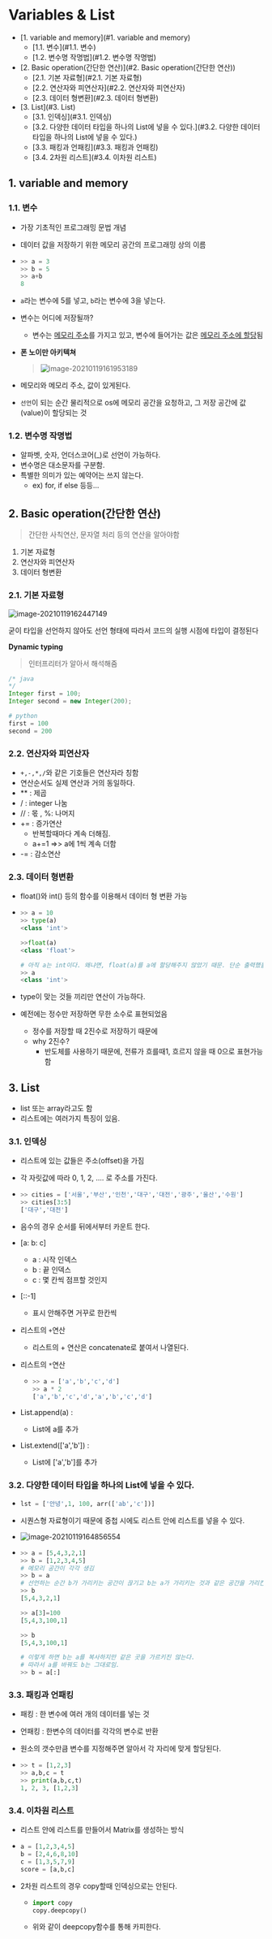 # Variables & List

- [1. variable and memory](#1. variable and memory)
  - [1.1. 변수](#1.1. 변수)
  - [1.2. 변수명 작명법](#1.2. 변수명 작명법)
- [2. Basic operation(간단한 연산)](#2. Basic operation(간단한 연산))
  - [2.1. 기본 자료형](#2.1. 기본 자료형)
  - [2.2. 연산자와 피연산자](#2.2. 연산자와 피연산자)
  - [2.3. 데이터 형변환](#2.3. 데이터 형변환)
- [3. List](#3. List)
  - [3.1. 인덱싱](#3.1. 인덱싱)
  - [3.2. 다양한 데이터 타입을 하나의 List에 넣을 수 있다.](#3.2. 다양한 데이터 타입을 하나의 List에 넣을 수 있다.)
  - [3.3. 패킹과 언패킹](#3.3. 패킹과 언패킹)
  - [3.4. 2차원 리스트](#3.4. 이차원 리스트)

## 1. variable and memory

### 1.1. 변수

- 가장 기초적인 프로그래밍 문법 개념

- 데이터 값을 저장하기 위한 메모리 공간의 프로그래밍 상의 이름

- ```python
  >> a = 3
  >> b = 5
  >> a+b
  8
  ```

- `a`라는 변수에 5를 넣고, `b`라는 변수에 3을 넣는다. 

- 변수는 어디에 저장될까?

  - 변수는 <u>메모리 주소</u>를 가지고 있고, 변수에 들어가는 값은 <u>메모리 주소에 할당</u>됨

- **폰 노이만 아키텍쳐**

  > ![image-20210119161953189](https://user-images.githubusercontent.com/38639633/105004574-868e1a80-5a77-11eb-9073-7b8fc9bd3f2e.png)

- 메모리와 메모리 주소, 값이 있게된다. 

- `선언`이 되는 순간 물리적으로 os에 메모리 공간을 요청하고, 그 저장 공간에 값(value)이 할당되는 것

### 1.2. 변수명 작명법

- 알파벳, 숫자, 언더스코어(_)로 선언이 가능하다. 
-  변수명은 대소문자를 구분함.
- 특별한 의미가 있는 예약어는 쓰지 않는다. 
  - ex) for, if else 등등...



## 2. Basic operation(간단한 연산)

> 간단한 사칙연산, 문자열 처리 등의 연산을 알아야함

1. 기본 자료형
2. 연산자와 피연산자
3. 데이터 형변환

### 2.1. 기본 자료형

![image-20210119162447149](https://user-images.githubusercontent.com/38639633/105004568-855ced80-5a77-11eb-8157-41455a77bd02.png)

굳이 타입을 선언하지 않아도 선언 형태에 따라서 코드의 실행 시점에 타입이 결정된다



**Dynamic typing**

> 인터프리터가 알아서 해석해줌

```java
/* java
*/
Integer first = 100;
Integer second = new Integer(200);
```

```python
# python
first = 100
second = 200
```



### 2.2. 연산자와 피연산자

- `+,-,*,/`와 같은 기호들은 연산자라 칭함
- 연산순서도 실제 연산과 거의 동일하다.
- ** : 제곱
- / : integer 나눔
- // : 몫 , %: 나머지
- += : 증가연산 
  - 반복할때마다 계속 더해짐.
  - a+=1 =>> a에 1씩 계속 더함
- -= : 감소연산



### 2.3. 데이터 형변환

- float()와 int() 등의 함수를 이용해서 데이터 형 변환 가능

- ```python
  >> a = 10
  >> type(a)
  <class 'int'>
  
  >>float(a)
  <class 'float'>
  
  # 아직 a는 int이다. 왜냐면, float(a)를 a에 할당해주지 않았기 때문. 단순 출력했을 뿐...
  >> a
  <class 'int'>
  
  ```

- type이 맞는 것들 끼리만 연산이 가능하다. 

- 예전에는 정수만 저장하면 무한 소수로 표현되었음

  - 정수를 저장할 때 2진수로 저장하기 때문에
  - why 2진수? 
    - 반도체를 사용하기 때문에, 전류가 흐를때1, 흐르지 않을 때 0으로 표현가능함





## 3. List

- list 또는 array라고도 함
- 리스트에는 여러가지 특징이 있음.



### 3.1. 인덱싱

- 리스트에 있는 값들은 주소(offset)을 가짐 

- 각 자릿값에 따라 0, 1, 2, .... 로 주소를 가진다.

- ```python
  >> cities = ['서울','부산','인천','대구','대전','광주','울산','수원']
  >> cities[3:5]
  ['대구','대전']
  ```

- 음수의 경우 순서를 뒤에서부터 카운트 한다.

- [a: b: c]

  - a : 시작 인덱스
  - b : 끝 인덱스
  - c : 몇 칸씩 점프할 것인지

- [::-1]

  - 표시 안해주면 거꾸로 한칸씩 

- 리스트의 `+`연산

  - 리스트의 + 연산은 concatenate로 붙여서 나열된다.

- 리스트의 `*`연산

  - ```python
    >> a = ['a','b','c','d']
    >> a * 2
    ['a','b','c','d','a','b','c','d']
    ```

- List.append(a) : 
  - List에 a를 추가
- List.extend(['a','b']) : 
  - List에 ['a','b']를 추가



### 3.2. 다양한 데이터 타입을 하나의 List에 넣을 수 있다.

- ```python
  lst = ['안녕',1, 100, arr(['ab','c'])]
  ```

- 시퀀스형 자료형이기 때문에 중첩 시에도 리스트 안에 리스트를 넣을 수 있다.

- ![image-20210119164856554](https://user-images.githubusercontent.com/38639633/105004564-83932a00-5a77-11eb-8a8c-6d7e2e1789dd.png)

- ```python
  >> a = [5,4,3,2,1]
  >> b = [1,2,3,4,5]
  # 메모리 공간이 각각 생김
  >> b = a
  # 선언하는 순간 b가 가리키는 공간이 끊기고 b는 a가 가리키는 것과 같은 공간을 가리킨다.
  >> b
  [5,4,3,2,1]
  
  >> a[3]=100
  [5,4,3,100,1]
  
  >> b
  [5,4,3,100,1]
  
  # 이렇게 하면 b는 a를 복사하지만 같은 곳을 가르키진 않는다. 
  # 따라서 a를 바꿔도 b는 그대로임.
  >> b = a[:]
  ```



### 3.3. 패킹과 언패킹

- 패킹 : 한 변수에 여러 개의 데이터를 넣는 것

- 언패킹 : 한변수의 데이터를 각각의 변수로 반환

- 원소의 갯수만큼 변수를 지정해주면 알아서 각 자리에 맞게 할당된다. 

- ```python
  >> t = [1,2,3]
  >> a,b,c = t
  >> print(a,b,c,t)
  1, 2, 3, [1,2,3]
  ```



### 3.4. 이차원 리스트

- 리스트 안에 리스트를 만들어서 Matrix를 생성하는 방식

- ```python
  a = [1,2,3,4,5]
  b = [2,4,6,8,10]
  c = [1,3,5,7,9]
  score = [a,b,c]
  ```

- 2차원 리스트의 경우 copy할때 인덱싱으로는 안된다. 

  - ```python
    import copy
    copy.deepcopy()
    ```

  - 위와 같이 deepcopy함수를 통해 카피한다. 











































































































